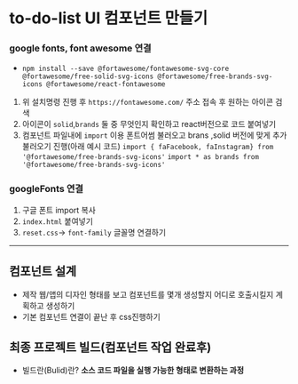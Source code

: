 # to-do-list UI 컴포넌트 만들기
### google fonts, font awesome 연결
* `npm install --save @fortawesome/fontawesome-svg-core @fortawesome/free-solid-svg-icons @fortawesome/free-brands-svg-icons @fortawesome/react-fontawesome`
1. 위 설치명령 진행 후 `https://fontawesome.com/` 주소 접속 후 원하는 아이콘 검색
2. 아이콘이 `solid`,`brands` 둘 중 무엇인지 확인하고 react버전으로 코드 붙여넣기
3. 컴포넌트 파일내에 `import` 이용 폰트어썸 불러오고 brans ,solid 버전에 맞게 추가 불러오기 진행(아래 예시 코드)
`import { faFacebook, faInstagram} from '@fortawesome/free-brands-svg-icons'`
`import * as brands from '@fortawesome/free-brands-svg-icons'`
### googleFonts 연결
1. 구글 폰트 import 복사
2. `index.html` 붙여넣기
2. `reset.css`-> `font-family` 글꼴명 연결하기

----
## 컴포넌트 설계
* 제작 웹/앱의 디자인 형태를 보고 컴포넌트를 몇개 생성할지 어디로 호출시킬지 계획하고 생성하기
* 기본 컴포넌트 연결이 끝난 후 css진행하기

## 최종 프로젝트 빌드(컴포넌트 작업 완료후)
* 빌드란(Bulid)란? **소스 코드 파일을 실행 가능한 형태로 변환하는 과정**